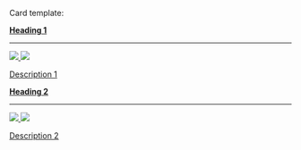 Card template:

<div class="grid cards">
<a href="https://colab.research.google.com/github/vidarsko/ComFiT/blob/main/tutorial/file_name.ipynb" class="card">
    <div> <strong> Heading 1</strong></div>
    <hr>
    <p>
    <img src="_link_to_light_theme_image_#only-light">
    <img src="_link_to_dark_theme_image_#only-dark">
    </p>
    <p style="color: var(--md-default-fg-color)">
    Description 1
    </p>
</a>
<a href="https://colab.research.google.com/github/vidarsko/ComFiT/blob/main/tutorial/file_name.ipynb" class="card">
    <div> <strong>Heading 2</strong></div>
    <hr>
    <p>
    <img src="_link_to_light_theme_image_#only-light">
    <img src="_link_to_dark_theme_image_#only-dark">
    </p>
    <p style="color: var(--md-default-fg-color)">
    Description 2
    </p>
</a>
</div>